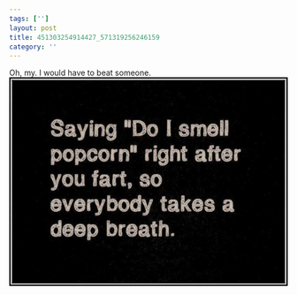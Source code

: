 ```yaml
---
tags: ['']
layout: post
title: 451303254914427_571319256246159
category: ''
---
```

Oh, my. I would have to beat someone.
![451303254914427_571319256246159](/uploads/2013-5-25-451303254914427_571319256246159.jpg)
